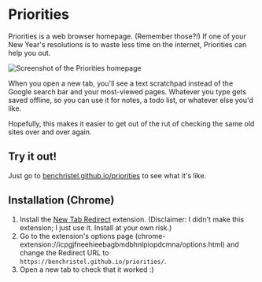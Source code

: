 # Priorities

Priorities is a web browser homepage. (Remember those?!) If one of your New Year's resolutions is to waste less time on the internet, Priorities can help you out.

![Screenshot of the Priorities homepage](https://cdn.rawgit.com/benchristel/priorities/cb74f592b1596e9be2094901657edb6fee1cface/screenshot.png)

When you open a new tab, you'll see a text scratchpad instead of the Google search bar and your most-viewed pages. Whatever you type gets saved offline, so you can use it for notes, a todo list, or whatever else you'd like.

Hopefully, this makes it easier to get out of the rut of checking the same old sites over and over again.

## Try it out!

Just go to [benchristel.github.io/priorities](benchristel.github.io/priorities) to see what it's like.

## Installation (Chrome)

1. Install the [New Tab Redirect](https://chrome.google.com/webstore/detail/new-tab-redirect/icpgjfneehieebagbmdbhnlpiopdcmna) extension. (Disclaimer: I didn't make this extension; I just use it. Install at your own risk.)
2. Go to the extension's options page (chrome-extension://icpgjfneehieebagbmdbhnlpiopdcmna/options.html) and change the Redirect URL to `https://benchristel.github.io/priorities/`.
3. Open a new tab to check that it worked :)
